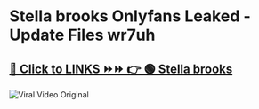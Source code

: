 
 # Stella brooks Onlyfans Leaked - Update Files wr7uh

## <h2><a href="https://clipsfans.com/Stella_brooks&ref=git">🔗 Click to LINKS ⏩⏩ 👉 🟢 Stella brooks </a></h2>

<a href="https://clipsfans.com/Stella_brooks&ref=git" rel="nofollow" data-target="animated-image.originalLink"><img src="https://i.ibb.co.com/xMMVF88/686577567.gif" alt="Viral Video Original" style="max-width: 100%; display: inline-block;" data-target="animated-image.originalImage"></a>

